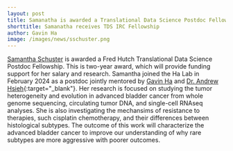 ```yaml
---
layout: post
title: Samanatha is awarded a Translational Data Science Postdoc Fellowship
shorttitle: Samanatha receives TDS IRC Fellowship
author: Gavin Ha
image: /images/news/sschuster.png
---
```


[Samantha Schuster](/people/postdoc/Samantha-Schuster) is awarded a Fred Hutch Translational Data Science Postdoc Fellowship. This is two-year award, which will provide funding support for her salary and research. Samantha joined the Ha Lab in February 2024 as a postdoc jointly mentored by [Gavin Ha](people/Gavin-Ha/) and [Dr. Andrew Hsieh](https://research.fredhutch.org/hsieh/en.html){:target="_blank"}. Her research is focused on studying the tumor heterogeneity and evolution in advanced bladder cancer from whole genome sequencing, circulating tumor DNA, and single-cell RNAseq analyses. She is also investigating the mechansims of resistance to therapies, such cisplatin chemotherapy, and their differences between histological subtypes. The outcome of this work will characterize the advanced bladder cancer to improve our understanding of why rare subtypes are more aggressive with poorer outcomes. 
